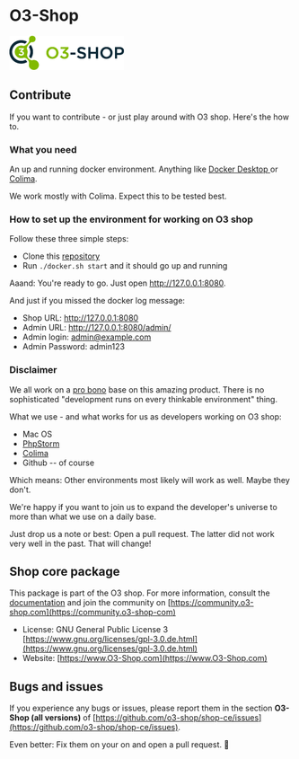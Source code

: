 # O3-Shop

![O3-Shop logo](https://raw.githubusercontent.com/o3-shop/o3-documentation/refs/heads/main/source/assets/logo.png "O3-Shop")

## Contribute

If you want to contribute - or just play around with O3 shop. Here's the how to.

### What you need

An up and running docker environment. Anything like [Docker Desktop ](https://www.docker.com/products/docker-desktop/) or [Colima](https://formulae.brew.sh/formula/colima). 

We work mostly with Colima. Expect this to be tested best.

### How to set up the environment for working on O3 shop

Follow these three simple steps:

- Clone this [repository](https://github.com/o3-shop/shop-ce)
- Run `./docker.sh start` and it should go up and running 

Aaand: You're ready to go. Just open http://127.0.0.1:8080. 

And just if you missed the docker log message:

- Shop URL: http://127.0.0.1:8080
- Admin URL: http://127.0.0.1:8080/admin/
- Admin login: admin@example.com
- Admin Password: admin123

### Disclaimer

We all work on a [pro bono](https://en.wikipedia.org/wiki/Pro_bono) base on this amazing product. There is no sophisticated "development runs on every thinkable environment" thing.

What we use - and what works for us as developers working on O3 shop:

- Mac OS
- [PhpStorm](https://www.jetbrains.com/de-de/phpstorm/) 
- [Colima](https://formulae.brew.sh/formula/colima)
- Github -- of course

Which means: Other environments most likely will work as well. Maybe they don't.

We're happy if you want to join us to expand the developer's universe to more than what we use on a daily base.

Just drop us a note or best: Open a pull request. The latter did not work very well in the past. That will change! 

## Shop core package

This package is part of the O3 shop. For more information, consult the [documentation](https://docs.o3-shop.com) and join the community on [https://community.o3-shop.com](https://community.o3-shop-com)

- License: GNU General Public License 3 [https://www.gnu.org/licenses/gpl-3.0.de.html](https://www.gnu.org/licenses/gpl-3.0.de.html)
- Website: [https://www.O3-Shop.com](https://www.O3-Shop.com)

## Bugs and issues

If you experience any bugs or issues, please report them in the section **O3-Shop (all versions)** of [https://github.com/o3-shop/shop-ce/issues](https://github.com/o3-shop/shop-ce/issues).

Even better: Fix them on your on and open a pull request. 🥳